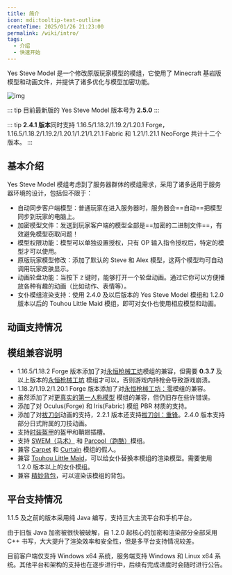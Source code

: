 ```yaml
---
title: 简介
icon: mdi:tooltip-text-outline
createTime: 2025/01/26 21:23:00
permalink: /wiki/intro/
tags:
  - 介绍
  - 快速开始
---
```


Yes Steve Model 是一个修改原版玩家模型的模组，它使用了 Minecraft 基岩版模型和动画文件，并提供了诸多优化与模型加密功能。

![img](https://s2.loli.net/2023/01/01/RAor58n6LBct3kW.jpg)

::: tip
目前最新版的 Yes Steve Model 版本号为 **2.5.0**
:::

::: tip
**2.4.1 版本**同时支持 1.16.5/1.18.2/1.19.2/1.20.1 Forge，1.16.5/1.18.2/1.19.2/1.20.1/1.21/1.21.1 Fabric 和 1.21/1.21.1
NeoForge
共计十二个版本。
:::

## 基本介绍

Yes Steve Model 模组考虑到了服务器群体的模组需求，采用了诸多适用于服务器环境的设计，包括但不限于：

- 自动同步客户端模型：普通玩家在进入服务器时，服务器会==自动==把模型同步到玩家的电脑上。
- 加密模型文件：发送到玩家客户端的模型全部是==加密的二进制文件==，有效避免模型窃取问题！
- 模型权限功能：模型可以单独设置授权，只有 OP 输入指令授权后，特定的模型才可以使用。
- 原版玩家模型修改：添加了默认的 Steve 和 Alex 模型，这两个模型均可自动调用玩家皮肤显示。
- 动画轮盘功能：当按下 `Z` 键时，能够打开一个轮盘动画。通过它你可以方便播放各种有趣的动画（比如动作、表情等）。
- 女仆模组渲染支持：使用 2.4.0 及以后版本的 Yes Steve Model 模组和 1.2.0 版本以后的 Touhou Little Maid
  模组，即可对女仆也使用相应模型和动画。

## 动画支持情况

<CardGrid>
  <ImageCard
    image="https://s2.loli.net/2023/07/21/25SgTJLdlU1iYCQ.jpg"
    title="更真实的第一人称模型"
    description="模组名 First-person Model，但是仍旧存在些许错误很难解决。"
    href="/"
  />
  <ImageCard
    image="https://s2.loli.net/2023/07/20/N6sOS9ea5xwfn8t.jpg"
    title="TAC/TACZ（永恒枪械工坊）"
    description="可以完美的兼容该模组的持枪、换弹、瞄准、开火等诸多动作。"
    href="/"
  />
  <ImageCard
    image="https://s2.loli.net/2024/02/14/71QyVR6NSHmbdo3.jpg"
    title="Carry On"
    description="能够在玩家抱起其他方块、实体时播放对应动画。1.19.2 和 1.20 版本的 Carry On 模组甚至可以抱起玩家，所以你可以在服务器与你的好友培养感情"
    href="/"
  />
  <ImageCard
    image="https://s2.loli.net/2024/02/14/LfQxMCZKNAtzsOG.jpg"
    title="Slash Blade（拔刀剑）"
    description="可以渲染特定的主副手拔刀剑。2.3.0 版本添加了对拔刀剑动画的兼容，新增 33 个动画，可参考默认模型的 slashblade.animation.json 文件"
    href="/"
  />
  <ImageCard
    image="https://s2.loli.net/2024/08/14/jlzG2E5FpvCQyaq.jpg"
    title="SWEM（马术）"
    description="新增 11 个动画，可参考默认模型的 swem.animation.json 文件"
    href="/"
  />
  <ImageCard
    image="https://s2.loli.net/2024/08/14/aV72OGH8pzrvW5R.jpg"
    title="Parcool（跑酷）"
    description="新增 35 个动画，可参考默认模型的 parcool.animation.json 文件"
    href="/"
  />
  <ImageCard
    image="https://s2.loli.net/2025/03/05/WoZCTghkiP1pr2S.jpg"
    title="Touhou Little Maid（车万女仆）"
    description="新增 15 个动画，可参考默认模型的 tlm.animation.json 文件"
    href="/"
  />
  <ImageCard
    image="https://s2.loli.net/2025/03/05/8Wzm6vdPlyDeYBC.jpg"
    title="Sophisticated Backpacks（精妙背包）"
    description="支持渲染精妙背包"
    href="/"
  />
</CardGrid>

## 模组兼容说明

- 1.16.5/1.18.2 Forge
  版本添加了对[永恒枪械工坊](https://www.curseforge.com/minecraft/mc-mods/timeless-and-classic-guns-tac)模组的兼容，但需要
  **0.3.7** 及以上版本的[永恒枪械工坊](https://www.curseforge.com/minecraft/mc-mods/timeless-and-classic-guns-tac)
  模组才可以，否则游戏内持枪会导致游戏崩溃。
- 1.18.2/1.19.2/1.20.1 Forge
  版本添加了对[永恒枪械工坊：零](https://www.curseforge.com/minecraft/mc-mods/timeless-and-classics-zero)模组的兼容。
- 虽然添加了对[更真实的第一人称模型](https://www.curseforge.com/minecraft/mc-mods/first-person-model)
  模组的兼容，但仍旧存在些许错误。
- 添加了对 Oculus(Forge) 和 Iris(Fabric) 模组 PBR 材质的支持。
- 添加了对[拔刀剑](https://www.curseforge.com/minecraft/mc-mods/slashblade)动画的支持，2.2.1
  版本还支持[拔刀剑：重锋](https://www.curseforge.com/minecraft/mc-mods/slashblade-resharped)。2.4.0 版本支持部分日式附属的刀技动画。
- 支持[时装盔甲](https://www.curseforge.com/minecraft/mc-mods/cosmetic-armor-reworked)的盔甲和鞘翅插槽。
- 支持 [SWEM（马术）](https://www.curseforge.com/minecraft/mc-mods/swem)
  和 [Parcool（跑酷）](https://www.curseforge.com/minecraft/mc-mods/parcool)模组。
- 兼容 [Carpet](https://www.curseforge.com/minecraft/mc-mods/carpet)
  和 [Curtain](https://www.curseforge.com/minecraft/mc-mods/curtain) 模组的假人。
- 兼容 [Touhou Little Maid](https://www.curseforge.com/minecraft/mc-mods/touhou-little-maid)，可以给女仆替换本模组的渲染模型。需要使用
  1.2.0 版本以上的女仆模组。
- 兼容 [精妙背包](https://modrinth.com/mod/sophisticated-backpacks)，可以渲染该模组的背包。

## 平台支持情况

1.1.5 及之前的版本采用纯 Java 编写，支持三大主流平台和手机平台。

由于旧版 Java 加密被很快被破解，自 1.2.0 起核心的加密和渲染部分全部采用 C++ 书写，大大提升了渲染效率和安全性，但是多平台支持情况较差。

目前客户端仅支持 Windows x64 系统，服务端支持 Windows 和 Linux x64 系统。其他平台和架构的支持也在逐步进行中，后续有完成进度时会随时进行公告。
